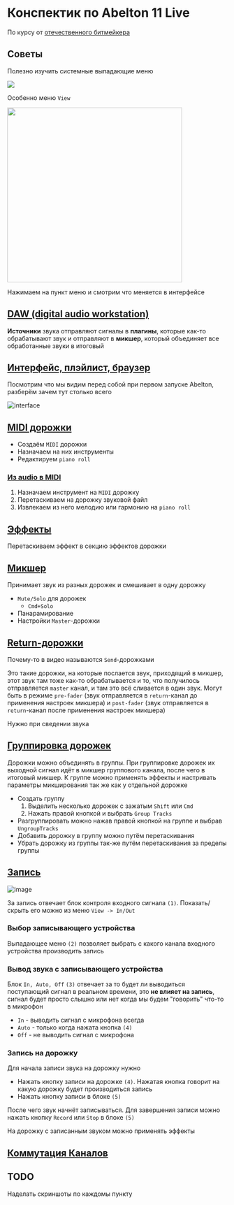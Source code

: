 # Конспектик по Abelton 11 Live

По курсу от [отечественного битмейкера](https://www.youtube.com/watch?v=cdcgVkYV0k4&t=3191s)

## Советы

Полезно изучить системные выпадающие меню

<img src="./images/menu.png" />

Особенно меню `View`

<img src="./images/view.png" width="400px"/>


Нажимаем на пункт меню и смотрим что меняется в интерфейсе

## [DAW (digital audio workstation)](https://www.youtube.com/watch?v=cdcgVkYV0k4&t=3191s)

**Источники** звука отправляют сигналы в **плагины**, которые как-то обрабатывают звук и отправляют в **микшер**, который объединяет все обработанные звуки в итоговый

## [Интерфейс, плэйлист, браузер](https://youtu.be/cdcgVkYV0k4?si=cMZCAJBRxUy0doN7&t=664)

Посмотрим что мы видим перед собой при первом запуске Abelton, разберём зачем тут столько всего

![interface](./images/interface.png)


## [MIDI дорожки](https://youtu.be/cdcgVkYV0k4?si=ovXWhRoDmKv3r-Yf&t=1912)

- Создаём `MIDI` дорожки
- Назначаем на них инструменты
- Редактируем `piano roll`

### [Из audio в MIDI](https://youtu.be/cdcgVkYV0k4?si=PKfoA7ujtLyquWEN&t=2352)

1. Назначаем инструмент на `MIDI` дорожку
2. Перетаскиваем на дорожку звуковой файл
3. Извлекаем из него мелодию или гармонию на `piano roll`

## [Эффекты](https://youtu.be/cdcgVkYV0k4?si=B-Hy4Ipm9H8UPT8O&t=2989)

Перетаскиваем эффект в секцию эффектов дорожки

## [Микшер](https://youtu.be/cdcgVkYV0k4?si=AAApZ2UJl63TXLJ0&t=3182)

Принимает звук из разных дорожек и смешивает в одну дорожку

- `Mute/Solo` для дорожек
  - `Cmd+Solo`
- Панарамирование
- Настройки `Master`-дорожки

## [Return-дорожки](https://youtu.be/cdcgVkYV0k4?si=juT5TGC2g6J5qin2&t=4158)

Почему-то в видео называются `Send`-дорожками

Это такие дорожки, на которые послается звук, приходящий в микшер, этот звук там тоже как-то обрабатывается и то, что получилось отправляется `master` канал, и там это всё сливается в один звук. Могут быть в режиме `pre-fader` (звук отправляется в `return`-канал до применения настроек микшера) и `post-fader` (звук отправляется в `return`-канал после применения настроек микшера)

Нужно при сведении звука

## [Группировка дорожек](https://youtu.be/cdcgVkYV0k4?si=0ThIkpUs4uCYW5wf&t=5359)

Дорожки можно объединять в группы. При группировке дорожек их выходной сигнал идёт в микшер группового канала, после чего в итоговый микшер. К группе можно применять эффекты и настривать параметры микширования так же как у отдельной дорожке

- Создать группу
  1. Выделить несколько дорожек с зажатым `Shift` или `Cmd`
  2. Нажать правой кнопкой и выбрать `Group Tracks`
- Разгруппировать можно нажав правой кнопкой на группе и выбрав `UngroupTracks`
- Добавить дорожку в группу можно путём перетаскивания
- Убрать дорожку из группы так-же путём перетаскивания за пределы группы

## [Запись](https://youtu.be/cdcgVkYV0k4?si=XmU7o8RxYQChUEjI&t=6602)

![image](./images/record.png)

За запись отвечает блок контроля входного сигнала `(1)`. Показать/скрыть его можно из меню `View -> In/Out`

### Выбор записывающего устройства

Выпадающее меню `(2)` позволяет выбрать с какого канала входного устройства производить запись

### Вывод звука с записывающего устройства

Блок `In, Auto, Off` `(3)` отвечает за то будет ли выводиться поступающий сигнал в реальном времени, это **не влияет на запись**, сигнал будет просто слышно или нет когда мы будем "говорить" что-то в микрофон

- `In` - выводить сигнал с микрофона всегда
- `Auto` - только когда нажата кнопка `(4)`
- `Off` - не выводить сигнал с микрофона

### Запись на дорожку

Для начала записи звука на дорожку нужно 

- Нажать кнопку записи на дорожке `(4)`. Нажатая кнопка говорит на какую дорожку будет производиться запись
- Нажать кнопку записи в блоке `(5)`

После чего звук начнёт записываться. Для завершения записи можно нажать кнопку `Record` или `Stop` в блоке `(5)`

На дорожку с записанным звуком можно применять эффекты



## [Коммутация Каналов](https://youtu.be/cdcgVkYV0k4?si=rRl9AsLsv5wZPd8F&t=7674)



## TODO

Наделать скриншоты по каждомы пункту




